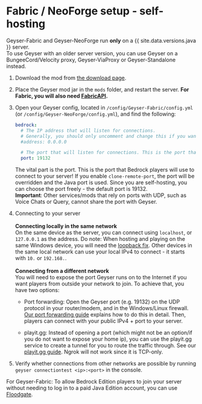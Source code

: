 
# Fabric / NeoForge setup - self-hosting

<div class="alert alert-warning" role="alert">
	Geyser-Fabric and Geyser-NeoForge run <b>only</b> on a {{ site.data.versions.java }} server. <br>
To use Geyser with an older server version, you can use Geyser on a BungeeCord/Velocity proxy, Geyser-ViaProxy or Geyser-Standalone instead. 
 </div>

1. Download the mod from [the download page](https://geysermc.org/download#geyser).
2. Place the Geyser mod jar in the `mods` folder, and restart the server. **For Fabric, you will also need [FabricAPI](https://modrinth.com/mod/fabric-api).**
3. Open your Geyser config, located in `/config/Geyser-Fabric/config.yml` (or `/config/Geyser-NeoForge/config.yml`), and find the following: 

    ```yaml
    bedrock: 
      # The IP address that will listen for connections. 
      # Generally, you should only uncomment and change this if you want to limit what IPs can connect to your server. 
      #address: 0.0.0.0 

      # The port that will listen for connections. This is the port that Bedrock players will use to connect to your server.
      port: 19132 
    ```
   The vital part is the port. This is the port that Bedrock players will use to connect to your server!
   If you enable `clone-remote-port`, the port will be overridden and the Java port is used.
   Since you are self-hosting, you can choose the port freely - the default port is 19132. <br>
   **Important**: Other services/mods that rely on ports with UDP, such as Voice Chats or Query, cannot share the port with Geyser.
   <br>

4. Connecting to your server
   <br> <br>
   **Connecting locally in the same network** <br>
   On the same device as the server, you can connect using `localhost`, or `127.0.0.1` as the address.
   Do note: When hosting and playing on the same Windows device, you will need the [loopback fix](/geyser/fixing-unable-to-connect-to-world/#Using-Geyser-on-the-same-computer).
   Other devices in the same local network can use your local IPv4 to connect - it starts with `10.` or `192.168.`.
   <br> <br>
   **Connecting from a different network**<br>
   You will need to expose the port Geyser runs on to the Internet if you want players from outside your network to join.
   To achieve that, you have two options: <br>

    - Port forwarding: Open the Geyser port (e.g. 19132) on the UDP protocol in your router/modem, and in the Windows/Linux firewall.
      [Our port forwarding guide](/geyser/port-forwarding) explains how to do this in detail.
      Then, players can connect with your public IPv4 + port to your server. <br>

    - playit.gg: Instead of opening a port (which might not be an option/if you do not want to expose your home ip), you can use
      the playit.gg service to create a tunnel for you to route the traffic through. See our [playit.gg guide](/geyser/playit-gg).
      Ngrok will not work since it is TCP-only. <br>

5. Verify whether connections from other networks are possible by running `geyser connectiontest <ip>:<port>` in the console.

<div class="alert alert-info" role="alert">
    For Geyser-Fabric: To allow Bedrock Edition players to join your server without needing to log in to a paid Java Edition account, you can use <a href="/floodgate/setup/">Floodgate</a>.
</div>